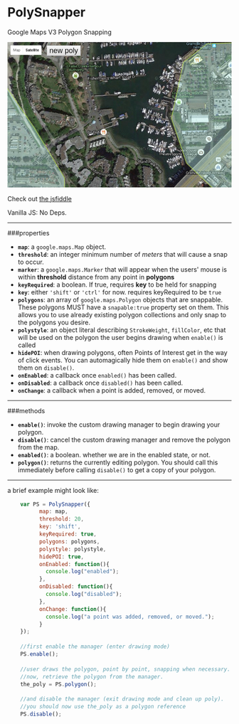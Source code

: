 # PolySnapper

Google Maps V3 Polygon Snapping

![PolySnapper GIF](anim.gif?raw=true "PolySnapper GIF")

Check out [the jsfiddle](http://jsfiddle.net/jordanarseno/xw6gp9yq/19/)

Vanilla JS: No Deps.

----

###properties

- **`map`**: a `google.maps.Map` object.
- **`threshold`**: an integer minimum number of *meters* that will cause a snap to occur.
- **`marker`**: a `google.maps.Marker` that will appear when the users' mouse is within **threshold** distance from any point in **polygons**
- **`keyRequired`**: a boolean. If true, requires **key** to be held for snapping
- **`key`**: either `'shift'` or `'ctrl'` for now. requires keyRequired to be `true`
- **`polygons`**: an array of `google.maps.Polygon` objects that are snappable. These polygons MUST have a `snapable:true` property set on them. This allows you to use already existing polygon collections and only snap to the polygons you desire.
- **`polystyle`**: an object literal describing `StrokeWeight`, `fillColor`, etc that will be used on the polygon the user begins drawing when `enable()` is called
- **`hidePOI`**: when drawing polygons, often Points of Interest get in the way of click events. You can automagically hide them on `enable()` and show them on `disable()`.
- **`onEnabled`**: a callback once `enabled()` has been called.
- **`onDisabled`**: a callback once `disabled()` has been called. 
- **`onChange`**: a callback when a point is added, removed, or moved.

----

###methods

- **`enable()`**: invoke the custom drawing manager to begin drawing your polygon.
- **`disable()`**: cancel the custom drawing manager and remove the polygon from the map.
- **`enabled()`**: a boolean. whether we are in the enabled state, or not.
- **`polygon()`**: returns the currently editing polygon. You should call this immediately before calling `disable()` to get a copy of your polygon.

----

a brief example might look like:

```javascript
    var PS = PolySnapper({
          map: map,
          threshold: 20,
          key: 'shift',
          keyRequired: true,
          polygons: polygons,
          polystyle: polystyle,
          hidePOI: true,
          onEnabled: function(){
    		console.log("enabled");
          },
          onDisabled: function(){
    		console.log("disabled");
          },
          onChange: function(){
            console.log("a point was added, removed, or moved.");
          }
    });
    
    //first enable the manager (enter drawing mode)
    PS.enable();
    
    //user draws the polygon, point by point, snapping when necessary.
    //now, retrieve the polygon from the manager.
    the_poly = PS.polygon();
    
    //and disable the manager (exit drawing mode and clean up poly).
    //you should now use the_poly as a polygon reference
    PS.disable();
```
